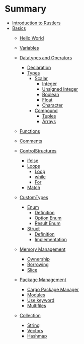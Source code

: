 # Summary

- [Introduction to Rustlers](./rustlers.md)
- [Basics]()
  - [Hello World](./Basics/hello_world.md)
  - [Variables](./Basics/variables.md)
  - [Datatypes and Operators]()

    + [Declaration](./Basics/Datatypes/Declare.md)
    + [Types]()
      + [Scalar]()
        + [Integer](./Basics/Datatypes/Types/integer.md)
        + [Unsigned Integer](./Basics/Datatypes/Scalar/UnsignedInteger.md)
        + [Boolean](./Basics/Datatypes/Types/Scalar/Boolean.md)
        + [Float](./Basics/Datatypes/Types/Scalar/Float.md)
        + [Character](./Basics/Datatypes/Types/Scalar/Character.md)
      + [Compound]()
        + [Tuples](./Basics/Datatypes/Types/Compound/Tuples.md)
        + [Arrays](./Basics/Datatypes/Types/Compound/Arrays.md)
  - [Functions](./Basics/Functions.md)
  - [Comments](./Basics/Comments.md)
  - [ControlStructures]()

    + [ifelse](./Basics/Controlstructures/ifelse.md)
    + [Loops]()
      + [Loop](./Basics/Controlstructurs/Loops/loop.md)
      + [while](./Basics/Controlstructurs/Loops/while.md)
      + [For](./Basics/Controlstructurs/Loops/For.md)
    + [Match](./Basics/Controlstructurs/Match/Match.md)
  - [CustomTypes]()

    + [Enum]()
      + [Definition](./Basics/CustomTypes/Enum/Definition.md)
      + [Option Enum](./Basics/CustomTypes/Enum/Option.md)
      + [Result Enum](./Basics/CustomTypes/Enum/Result.md)
    + [Struct]()
      + [Definition](./Basics/CustomTypes/Struct/Definition.md)
      + [Implementation](./Basics/CustomTypes/Enum/Implementation.md)
  - [Memory Management]()

    + [Ownership](./Basics/MemoryManagement/Ownership.md)
    + [Borrowing](./Basics/MemoryManagement/Borrowing.md)
    + [Slice](./Basics/MemoryManagement/Slice.md)
  - [Package Management]()

    + [Cargo Package Manager](./Basics/PackageManagement/Cargo.md)
    + [Modules](./Basics/PackageManagement/Modules.md)
    + [Use keyword](./Basics/PackageManagement/UseKeyword.md)
    + [Multifiles](./Basics/PackageManagement/Multifiles.md)
  - [Collection]()

    + [String](./Basics/Collection/String.md)
    + [Vectors](./Basics/Collection/Vectors.md)
    + [Hashmap](./Basics/Collection/Hashmap.md)

